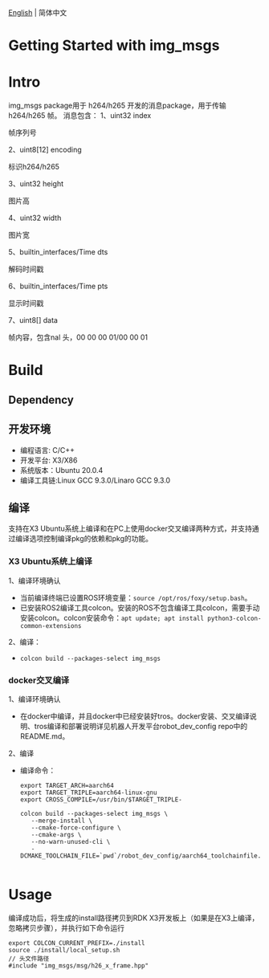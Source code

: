 [English](./README.md) | 简体中文

Getting Started with img_msgs
=======


# Intro

img_msgs package用于 h264/h265 开发的消息package，用于传输 h264/h265 帧。
消息包含：
1、uint32 index

帧序列号

2、uint8[12] encoding

标识h264/h265

3、uint32 height

图片高

4、uint32 width

图片宽

5、builtin_interfaces/Time dts

解码时间戳

6、builtin_interfaces/Time pts

显示时间戳

7、uint8[] data

帧内容，包含nal 头，00 00 00 01/00 00 01 

# Build

## Dependency

## 开发环境

- 编程语言: C/C++
- 开发平台: X3/X86
- 系统版本：Ubuntu 20.0.4
- 编译工具链:Linux GCC 9.3.0/Linaro GCC 9.3.0

## 编译

支持在X3 Ubuntu系统上编译和在PC上使用docker交叉编译两种方式，并支持通过编译选项控制编译pkg的依赖和pkg的功能。

### X3 Ubuntu系统上编译
1、编译环境确认

- 当前编译终端已设置ROS环境变量：`source /opt/ros/foxy/setup.bash`。
- 已安装ROS2编译工具colcon。安装的ROS不包含编译工具colcon，需要手动安装colcon。colcon安装命令：`apt update; apt install python3-colcon-common-extensions`

2、编译：
- `colcon build --packages-select img_msgs`

### docker交叉编译

1、编译环境确认

- 在docker中编译，并且docker中已经安装好tros。docker安装、交叉编译说明、tros编译和部署说明详见机器人开发平台robot_dev_config repo中的README.md。

2、编译

- 编译命令： 

  ```
  export TARGET_ARCH=aarch64
  export TARGET_TRIPLE=aarch64-linux-gnu
  export CROSS_COMPILE=/usr/bin/$TARGET_TRIPLE-
  
  colcon build --packages-select img_msgs \
     --merge-install \
     --cmake-force-configure \
     --cmake-args \
     --no-warn-unused-cli \
     -DCMAKE_TOOLCHAIN_FILE=`pwd`/robot_dev_config/aarch64_toolchainfile.cmake
     
  ```


# Usage

编译成功后，将生成的install路径拷贝到RDK X3开发板上（如果是在X3上编译，忽略拷贝步骤），并执行如下命令运行

```
export COLCON_CURRENT_PREFIX=./install
source ./install/local_setup.sh
// 头文件路径
#include "img_msgs/msg/h26_x_frame.hpp"
```
